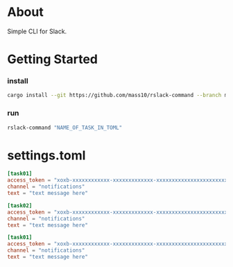 # About

Simple CLI for Slack.

# Getting Started

### install
```bash
cargo install --git https://github.com/mass10/rslack-command --branch main
```

### run
```bash
rslack-command "NAME_OF_TASK_IN_TOML"
```

# settings.toml

```TOML
[task01]
access_token = "xoxb-xxxxxxxxxxxx-xxxxxxxxxxxxx-xxxxxxxxxxxxxxxxxxxxxxxx"
channel = "notifications"
text = "text message here"

[task02]
access_token = "xoxb-xxxxxxxxxxxx-xxxxxxxxxxxxx-xxxxxxxxxxxxxxxxxxxxxxxx"
channel = "notifications"
text = "text message here"

[task01]
access_token = "xoxb-xxxxxxxxxxxx-xxxxxxxxxxxxx-xxxxxxxxxxxxxxxxxxxxxxxx"
channel = "notifications"
text = "text message here"
```
